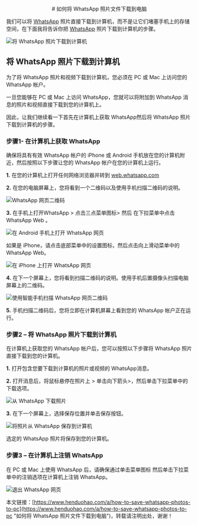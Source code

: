 <center># 如何将 WhatsApp 照片文件下载到电脑</center>


我们可以将 [WhatsApp](https://www.henduohao.com/tag/whatsapp "WhatsApp Messenger（简称WhatsApp）是一款用于智能手机之间通讯的应用程序，支持iPhone手机和Android手机。可免费从发送手机短信转为使用WhatsApp程序，以发送和接收信息、图片、音频文件和视频信息。") 照片直接下载到计算机，而不是让它们堵塞手机上的存储空间，在下面我将告诉你把 [WhatsApp](https://www.henduohao.com/tag/whatsapp "WhatsApp Messenger（简称WhatsApp）是一款用于智能手机之间通讯的应用程序，支持iPhone手机和Android手机。可免费从发送手机短信转为使用WhatsApp程序，以发送和接收信息、图片、音频文件和视频信息。") 照片下载到计算机的步骤。

![将 WhatsApp 照片下载到计算机](https://p3-juejin.byteimg.com/tos-cn-i-k3u1fbpfcp/a302c06b5836459682d0c60665c4c2a1~tplv-k3u1fbpfcp-zoom-1.image)

## 将 WhatsApp 照片下载到计算机

为了将 WhatsApp 照片和视频下载到计算机，您必须在 PC 或 Mac 上访问您的 WhatsApp 帐户。

一旦您能够在 PC 或 Mac 上访问 WhatsApp，您就可以将附加到 WhatsApp 消息的照片和视频直接下载到您的计算机上。

因此，让我们继续看一下首先在计算机上获取 WhatsApp然后将 WhatsApp 照片下载到计算机的步骤。

### 步骤1- 在计算机上获取 WhatsApp

确保将具有有效 WhatsApp 帐户的 iPhone 或 Android 手机放在您的计算机附近，然后按照以下步骤让您的 WhatsApp 帐户在您的计算机上运行。

**1.** 在您的计算机上打开任何网络浏览器并转到 [web.whatsapp.com](http://web.whatsapp.com/)

**2.** 在您的电脑屏幕上，您将看到一个二维码以及使用手机扫描二维码的说明。

![WhatsApp 网页二维码](https://p3-juejin.byteimg.com/tos-cn-i-k3u1fbpfcp/86cf9033d56c4b6e9d10d63792763598~tplv-k3u1fbpfcp-zoom-1.image)

**3.** 在手机上打开WhatsApp > 点击三点菜单图标> 然后 在下拉菜单中点击WhatsApp Web 。

![在 Android 手机上打开 WhatsApp 网页](https://p3-juejin.byteimg.com/tos-cn-i-k3u1fbpfcp/9aed2f360be14f039f11ddf64ed48282~tplv-k3u1fbpfcp-zoom-1.image)

如果是 iPhone，请点击底部菜单中的设置图标，然后点击向上滑动菜单中的WhatsApp Web。

![在 iPhone 上打开 WhatsApp 网页](https://p3-juejin.byteimg.com/tos-cn-i-k3u1fbpfcp/726e663ae9ea40dfbf0ededb6e358b0a~tplv-k3u1fbpfcp-zoom-1.image)

**4.** 在下一个屏幕上，您将看到扫描二维码的说明。使用手机后置摄像头扫描电脑屏幕上的二维码。

![使用智能手机扫描 WhatsApp 网页二维码](https://p3-juejin.byteimg.com/tos-cn-i-k3u1fbpfcp/33b7982397134424bc2ff0de27ca8540~tplv-k3u1fbpfcp-zoom-1.image)

**5.** 手机扫描二维码后，您将立即在计算机屏幕上看到您的 WhatsApp 帐户正在运行。

### 步骤2 – 将 WhatsApp 照片下载到计算机

在计算机上获取您的 WhatsApp 帐户后，您可以按照以下步骤将 WhatsApp 照片直接下载到您的计算机。

**1.** 打开包含您要下载到计算机的照片或视频的 WhatsApp消息。

**2.** 打开消息后，将鼠标悬停在照片上 > 单击向下箭头>，然后单击下拉菜单中的下载选项。

![从 WhatsApp 下载照片](https://p3-juejin.byteimg.com/tos-cn-i-k3u1fbpfcp/495f3f612eb54f7a82effaf78eaa6b76~tplv-k3u1fbpfcp-zoom-1.image)

**3.** 在下一个屏幕上，选择保存位置并单击保存按钮。

![将照片从 WhatsApp 保存到计算机](https://p3-juejin.byteimg.com/tos-cn-i-k3u1fbpfcp/0d44022691d643e19563f399b01dc90f~tplv-k3u1fbpfcp-zoom-1.image)

选定的 WhatsApp 照片将保存到您的计算机。

### 步骤3 – 在计算机上注销 WhatsApp

在 PC 或 Mac 上使用 WhatsApp 后，请确保通过单击菜单图标 然后单击下拉菜单中的注销选项在计算机上注销 WhatsApp。

![退出 WhatsApp 网页](https://p3-juejin.byteimg.com/tos-cn-i-k3u1fbpfcp/6f08311e9c224ce794411455052f71a9~tplv-k3u1fbpfcp-zoom-1.image)



本文链接：[https://www.henduohao.com/a/how-to-save-whatsapp-photos-to-pc](https://www.henduohao.com/a/how-to-save-whatsapp-photos-to-pc "如何将 WhatsApp 照片文件下载到电脑")，转载请注明出处，谢谢！
